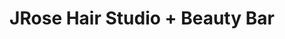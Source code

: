 ---
title: "JRose Hair Studio + Beauty Bar"
url: /etobicoke/jrose-hair-studio-beauty-bar/
shop: Friseur
---